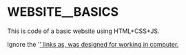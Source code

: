 # WEBSITE__BASICS

This is code of a basic website using HTML+CSS+JS.

Ignore the '<a href>' links as, was designed for working in computer.
